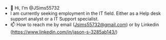 - 👋 Hi, I’m @JSims55732
-    I am currently seeking employment in the IT field. Either as a Help desk support analyst or a IT Support specialist.
- 📫 How to reach me by email (Jsims55732@gmail.com) or by Linkedin (https://www.linkedin.com/in/jason-s-3285ab143/)

